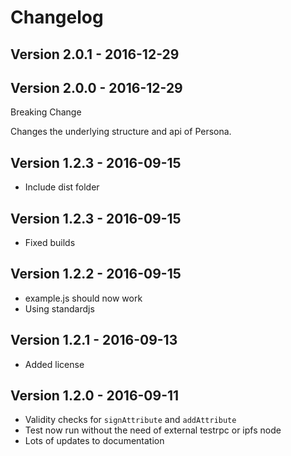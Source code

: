# Changelog

## Version 2.0.1 - 2016-12-29


## Version 2.0.0 - 2016-12-29

Breaking Change

Changes the underlying structure and api of Persona.

## Version 1.2.3 - 2016-09-15

* Include dist folder

## Version 1.2.3 - 2016-09-15

* Fixed builds

## Version 1.2.2 - 2016-09-15

* example.js should now work
* Using standardjs

## Version 1.2.1 - 2016-09-13

* Added license

## Version 1.2.0 - 2016-09-11

* Validity checks for `signAttribute` and `addAttribute`
* Test now run without the need of external testrpc or ipfs node
* Lots of updates to documentation
